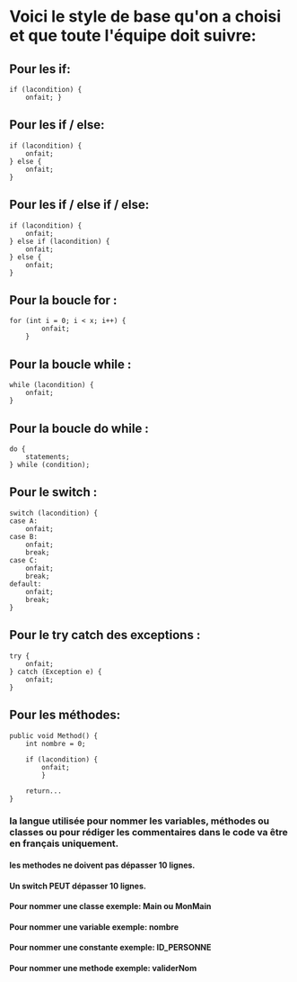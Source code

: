 # Voici le style de base qu'on a choisi et que toute l'équipe doit suivre:

## Pour les if:

```
if (lacondition) {
    onfait; }

```

## Pour les if / else:

```
if (lacondition) {
    onfait;
} else {
    onfait;
}

```

## Pour les if / else if / else:

```
if (lacondition) {
    onfait;
} else if (lacondition) {
    onfait;
} else {
    onfait;
}

```

## Pour la boucle for :

```
for (int i = 0; i < x; i++) {
        onfait;            
    }

```

## Pour la boucle while :

```
while (lacondition) {
    onfait;
}

```

## Pour la boucle do while :

```
do {
    statements;
} while (condition);

```

## Pour le switch :

```
switch (lacondition) {
case A:
    onfait;
case B:
    onfait;
    break;
case C:
    onfait;
    break;
default:
    onfait;
    break;
}

```

## Pour le try catch des exceptions :

```
try {
    onfait;
} catch (Exception e) {
    onfait;
}

```

## Pour les méthodes:

```
public void Method() {
    int nombre = 0;

    if (lacondition) {
        onfait;    
        }

    return...
}

```

### la langue utilisée pour nommer les variables, méthodes ou classes ou pour rédiger les commentaires dans le code va être en français uniquement.

#### les methodes ne doivent pas dépasser 10 lignes.

#### Un switch PEUT dépasser 10 lignes.

#### Pour nommer une classe exemple: Main ou MonMain

#### Pour nommer une variable exemple: nombre

#### Pour nommer une constante exemple: ID_PERSONNE

#### Pour nommer une methode exemple:   validerNom

